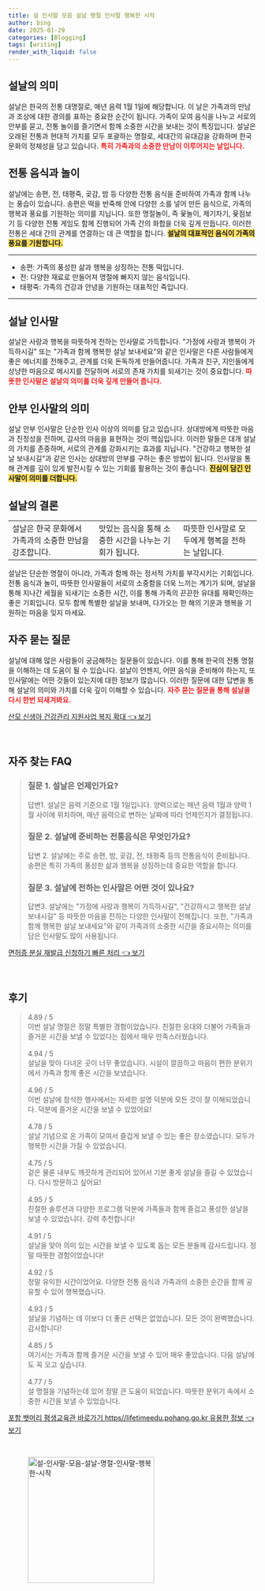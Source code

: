 ```yaml
---
title: 설 인사말 모음 설날 명절 인사말 행복한 시작
author: bing
date: 2025-01-29
categories: [Blogging]
tags: [writing]
render_with_liquid: false
---
```



<h2 id='설날의 의미'>설날의 의미</h2>

<p>설날은 한국의 전통 대명절로, 매년 음력 1월 1일에 해당합니다. 이 날은 가족과의 만남과 조상에 대한 경의를 표하는 중요한 순간이 됩니다. 가족이 모여 음식을 나누고 서로의 안부를 묻고, 전통 놀이를 즐기면서 함께 소중한 시간을 보내는 것이 특징입니다. 설날은 오래된 전통과 현대적 가치를 모두 포괄하는 명절로, 세대간의 유대감을 강화하며 한국 문화의 정체성을 담고 있습니다. <b><span style="color: #ee2323;">특히 가족과의 소중한 만남이 이루어지는 날입니다.</span></b></p>

<h2 id='전통 음식과 놀이'>전통 음식과 놀이</h2>

<p>설날에는 송편, 전, 태평죽, 곶감, 밤 등 다양한 전통 음식을 준비하여 가족과 함께 나누는 풍습이 있습니다. 송편은 떡을 반죽해 안에 다양한 소를 넣어 만든 음식으로, 가족의 행복과 풍요를 기원하는 의미를 지닙니다. 또한 명절놀이, 즉 윷놀이, 제기차기, 윷점보기 등 다양한 전통 게임도 함께 진행되어 가족 간의 화합을 더욱 깊게 만듭니다. 이러한 전통은 세대 간의 관계를 연결하는 데 큰 역할을 합니다. <b><span style="background-color: #ffe066;">설날의 대표적인 음식이 가족의 풍요를 기원합니다.</span></b></p>

<hr />

<ul>
    <li>송편: 가족의 풍성한 삶과 행복을 상징하는 전통 떡입니다.</li>
    <li>전: 다양한 재료로 만들어져 명절에 빠지지 않는 음식입니다.</li>
    <li>태평죽: 가족의 건강과 안녕을 기원하는 대표적인 죽입니다.</li>
</ul>

<hr />

<h2 id='설날 인사말'>설날 인사말</h2>

<p>설날은 사랑과 행복을 따뜻하게 전하는 인사말로 가득합니다. "가정에 사랑과 행복이 가득하시길" 또는 "가족과 함께 행복한 설날 보내세요"와 같은 인사말은 다른 사람들에게 좋은 에너지를 전해주고, 관계를 더욱 돈독하게 만들어줍니다. 가족과 친구, 지인들에게 상냥한 마음으로 메시지를 전달하며 서로의 존재 가치를 되새기는 것이 중요합니다. <b><span style="color: #ee2323;">따뜻한 인사말은 설날의 의미를 더욱 깊게 만들어 줍니다.</span></b></p>

<h2 id='안부 인사말의 의미'>안부 인사말의 의미</h2>

<p>설날 안부 인사말은 단순한 인사 이상의 의미를 담고 있습니다. 상대방에게 따뜻한 마음과 진정성을 전하며, 감사의 마음을 표현하는 것이 핵심입니다. 이러한 말들은 대개 설날의 가치를 존중하며, 서로의 관계를 강화시키는 효과를 지닙니다. "건강하고 행복한 설날 보내시길"과 같은 인사는 상대방의 안부를 구하는 좋은 방법이 됩니다. 인사말을 통해 관계를 깊이 있게 발전시킬 수 있는 기회를 활용하는 것이 좋습니다. <b><span style="background-color: #ffe066;">진심이 담긴 인사말이 의미를 더합니다.</span></b></p>

<h2 id='설날의 결론'>설날의 결론</h2>

<table>
    <tr>
        <td>설날은 한국 문화에서 가족과의 소중한 만남을 강조합니다.</td>
        <td>맛있는 음식을 통해 소중한 시간을 나누는 기회가 됩니다.</td>
        <td>따뜻한 인사말로 모두에게 행복을 전하는 날입니다.</td>
    </tr>
</table>

<p>설날은 단순한 명절이 아니라, 가족과 함께 하는 정서적 가치를 부각시키는 기회입니다. 전통 음식과 놀이, 따뜻한 인사말들이 서로의 소중함을 더욱 느끼는 계기가 되며, 설날을 통해 지나간 세월을 되새기는 소중한 시간, 이를 통해 가족의 끈끈한 유대를 재확인하는 좋은 기회입니다. 모두 함께 특별한 설날을 보내며, 다가오는 한 해의 기운과 행복을 기원하는 마음을 잊지 마세요.</p>

<h2 id='자주 묻는 질문'>자주 묻는 질문</h2>

<p>설날에 대해 많은 사람들이 궁금해하는 질문들이 있습니다. 이를 통해 한국의 전통 명절을 이해하는 데 도움이 될 수 있습니다. 설날이 언젠지, 어떤 음식을 준비해야 하는지, 또 인사말에는 어떤 것들이 있는지에 대한 정보가 많습니다. 이러한 질문에 대한 답변을 통해 설날의 의미와 가치를 더욱 깊이 이해할 수 있습니다. <b><span style="color: #ee2323;">자주 묻는 질문을 통해 설날을 다시 한번 되새겨봐요.</span></b></p>


<p><a class="click-button" title="산모 신생아 건강관리 지원사업 복지 확대" href="https://aptwhite.github.io/posts/%EC%82%B0%EB%AA%A8-%EC%8B%A0%EC%83%9D%EC%95%84-%EA%B1%B4%EA%B0%95%EA%B4%80%EB%A6%AC-%EC%A7%80%EC%9B%90%EC%82%AC%EC%97%85-%EB%B3%B5%EC%A7%80-%ED%99%95%EB%8C%80/" rel="dofollow">산모 신생아 건강관리 지원사업 복지 확대 👈 보기</a></p><br>
<h2 id='자주_찾는_FAQ'>자주 찾는 FAQ</h2>
<div itemscope="" itemtype="https://schema.org/FAQPage"> 
<blockquote> 
<div itemscope="" itemprop="mainEntity" itemtype="https://schema.org/Question"> 
<h3 itemprop="name">질문 1. 설날은 언제인가요? </h3> 
<div itemscope="" itemprop="acceptedAnswer" itemtype="https://schema.org/Answer"> 
<span itemprop="text"> 
<p>답변1. 설날은 음력 기준으로 1월 1일입니다. 양력으로는 매년 음력 1월과 양력 1월 사이에 위치하며, 매년 음력으로 변하는 날짜에 따라 언제인지가 결정됩니다.</p> 
</span> 
</div> 
</div> 

<div itemscope="" itemprop="mainEntity" itemtype="https://schema.org/Question"> 
<h3 itemprop="name">질문 2. 설날에 준비하는 전통음식은 무엇인가요? </h3> 
<div itemscope="" itemprop="acceptedAnswer" itemtype="https://schema.org/Answer"> 
<span itemprop="text"> 
<p>답변 2. 설날에는 주로 송편, 밤, 곶감, 전, 태평죽 등의 전통음식이 준비됩니다. 송편은 특히 가족의 풍성한 삶과 행복을 상징하는데 중요한 역할을 합니다.</p> 
</span> 
</div> 
</div> 

<div itemscope="" itemprop="mainEntity" itemtype="https://schema.org/Question"> 
<h3 itemprop="name">질문 3. 설날에 전하는 인사말은 어떤 것이 있나요? </h3> 
<div itemscope="" itemprop="acceptedAnswer" itemtype="https://schema.org/Answer"> 
<span itemprop="text"> 
<p>답변3. 설날에는 "가정에 사랑과 행복이 가득하시길", "건강하시고 행복한 설날 보내시길" 등 따뜻한 마음을 전하는 다양한 인사말이 전해집니다. 또한, "가족과 함께 행복한 설날 보내세요"와 같이 가족과의 소중한 시간을 중요시하는 의미를 담은 인사말도 많이 사용됩니다.</p> 
</span> 
</div> 
</div> 
</blockquote> 
</div>
<p><a class="click-button" title="면허증 분실 재발급 신청하기 빠른 처리" href="https://aptwhite.github.io/posts/%EB%A9%B4%ED%97%88%EC%A6%9D-%EB%B6%84%EC%8B%A4-%EC%9E%AC%EB%B0%9C%EA%B8%89-%EC%8B%A0%EC%B2%AD%ED%95%98%EA%B8%B0-%EB%B9%A0%EB%A5%B8-%EC%B2%98%EB%A6%AC/" rel="dofollow">면허증 분실 재발급 신청하기 빠른 처리 👈 보기</a></p><br>
<h2 id='후기'>후기</h2>
<div itemscope itemtype="https://schema.org/Product">
  <blockquote>
  <div itemprop="review" itemscope itemtype="https://schema.org/Review">
      <div itemprop="reviewRating" itemscope itemtype="https://schema.org/Rating"> <span itemprop="ratingValue">4.89</span> / <span itemprop="bestRating">5</span> </div>
      <span itemprop="reviewBody">이번 설날 명절은 정말 특별한 경험이었습니다. 친절한 응대와 더불어 가족들과 즐거운 시간을 보낼 수 있었다는 점에서 매우 만족스러웠습니다.</span>
  </div>
  <br>
  <div itemprop="review" itemscope itemtype="https://schema.org/Review">
      <div itemprop="reviewRating" itemscope itemtype="https://schema.org/Rating"> <span itemprop="ratingValue">4.94</span> / <span itemprop="bestRating">5</span> </div>
      <span itemprop="reviewBody">설날을 맞아 다녀온 곳이 너무 좋았습니다. 시설이 깔끔하고 마음이 편한 분위기에서 가족과 함께 좋은 시간을 보냈습니다.</span>
  </div>
  <br>
  <div itemprop="review" itemscope itemtype="https://schema.org/Review">
      <div itemprop="reviewRating" itemscope itemtype="https://schema.org/Rating"> <span itemprop="ratingValue">4.96</span> / <span itemprop="bestRating">5</span> </div>
      <span itemprop="reviewBody">이번 설날에 참석한 행사에서는 자세한 설명 덕분에 모든 것이 잘 이해되었습니다. 덕분에 즐거운 시간을 보낼 수 있었어요!</span>
  </div>
  <br>
  <div itemprop="review" itemscope itemtype="https://schema.org/Review">
      <div itemprop="reviewRating" itemscope itemtype="https://schema.org/Rating"> <span itemprop="ratingValue">4.78</span> / <span itemprop="bestRating">5</span> </div>
      <span itemprop="reviewBody">설날 기념으로 온 가족이 모여서 즐겁게 보낼 수 있는 좋은 장소였습니다. 모두가 행복한 시간을 가질 수 있었습니다.</span>
  </div>
  <br>
  <div itemprop="review" itemscope itemtype="https://schema.org/Review">
      <div itemprop="reviewRating" itemscope itemtype="https://schema.org/Rating"> <span itemprop="ratingValue">4.75</span> / <span itemprop="bestRating">5</span> </div>
      <span itemprop="reviewBody">겉은 물론 내부도 깨끗하게 관리되어 있어서 기분 좋게 설날을 즐길 수 있었습니다. 다시 방문하고 싶어요!</span>
  </div>
  <br>
  <div itemprop="review" itemscope itemtype="https://schema.org/Review">
      <div itemprop="reviewRating" itemscope itemtype="https://schema.org/Rating"> <span itemprop="ratingValue">4.95</span> / <span itemprop="bestRating">5</span> </div>
      <span itemprop="reviewBody">친절한 솔루션과 다양한 프로그램 덕분에 가족들과 함께 즐겁고 풍성한 설날을 보낼 수 있었습니다. 강력 추천합니다!</span>
  </div>
  <br>
  <div itemprop="review" itemscope itemtype="https://schema.org/Review">
      <div itemprop="reviewRating" itemscope itemtype="https://schema.org/Rating"> <span itemprop="ratingValue">4.91</span> / <span itemprop="bestRating">5</span> </div>
      <span itemprop="reviewBody">설날을 맞아 의미 있는 시간을 보낼 수 있도록 돕는 모든 분들께 감사드립니다. 정말 따뜻한 경험이었습니다!</span>
  </div>
  <br>
  <div itemprop="review" itemscope itemtype="https://schema.org/Review">
      <div itemprop="reviewRating" itemscope itemtype="https://schema.org/Rating"> <span itemprop="ratingValue">4.92</span> / <span itemprop="bestRating">5</span> </div>
      <span itemprop="reviewBody">정말 유익한 시간이었어요. 다양한 전통 음식과 가족과의 소중한 순간을 함께 공유할 수 있어 행복했습니다.</span>
  </div>
  <br>
  <div itemprop="review" itemscope itemtype="https://schema.org/Review">
      <div itemprop="reviewRating" itemscope itemtype="https://schema.org/Rating"> <span itemprop="ratingValue">4.93</span> / <span itemprop="bestRating">5</span> </div>
      <span itemprop="reviewBody">설날을 기념하는 데 이보다 더 좋은 선택은 없었습니다. 모든 것이 완벽했습니다. 감사합니다!</span>
  </div>
  <br>
  <div itemprop="review" itemscope itemtype="https://schema.org/Review">
      <div itemprop="reviewRating" itemscope itemtype="https://schema.org/Rating"> <span itemprop="ratingValue">4.85</span> / <span itemprop="bestRating">5</span> </div>
      <span itemprop="reviewBody">여기서는 가족과 함께 즐거운 시간을 보낼 수 있어 매우 좋았습니다. 다음 설날에도 꼭 오고 싶습니다.</span>
  </div>
  <br>
  <div itemprop="review" itemscope itemtype="https://schema.org/Review">
      <div itemprop="reviewRating" itemscope itemtype="https://schema.org/Rating"> <span itemprop="ratingValue">4.77</span> / <span itemprop="bestRating">5</span> </div>
      <span itemprop="reviewBody">설 명절을 기념하는데 있어 정말 큰 도움이 되었습니다. 따뜻한 분위기 속에서 소중한 시간을 보낼 수 있었습니다.</span>
  </div>
  </blockquote>
</div>
<p><a class="click-button" title="포항 뱃머리 평생교육관 바로가기 https//lifetimeedu.pohang.go.kr 유용한 정보" href="https://aptwhite.github.io/posts/%ED%8F%AC%ED%95%AD-%EB%B1%83%EB%A8%B8%EB%A6%AC-%ED%8F%89%EC%83%9D%EA%B5%90%EC%9C%A1%EA%B4%80-%EB%B0%94%EB%A1%9C%EA%B0%80%EA%B8%B0-httpslifetimeedu.pohang.go.kr-%EC%9C%A0%EC%9A%A9%ED%95%9C-%EC%A0%95%EB%B3%B4/" rel="dofollow">포항 뱃머리 평생교육관 바로가기 https//lifetimeedu.pohang.go.kr 유용한 정보 👈 보기</a></p><br>
<figure class="image"><img src="https://aptwhite.github.io/assets/img/thumbnail/설-인사말-모음-설날-명절-인사말-행복한-시작.webp" alt="설-인사말-모음-설날-명절-인사말-행복한-시작" width="256" height="256"></figure>